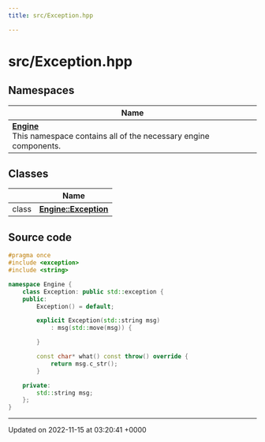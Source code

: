 ```yaml
---
title: src/Exception.hpp

---
```


# src/Exception.hpp



## Namespaces

| Name           |
| -------------- |
| **[Engine](/namespaces/namespaceEngine.md)** <br>This namespace contains all of the necessary engine components.  |

## Classes

|                | Name           |
| -------------- | -------------- |
| class | **[Engine::Exception](/classes/classEngine_1_1Exception.md)**  |




## Source code

```cpp
#pragma once
#include <exception>
#include <string>

namespace Engine {
    class Exception: public std::exception {
    public:
        Exception() = default;

        explicit Exception(std::string msg)
            : msg(std::move(msg)) {

        }

        const char* what() const throw() override {
            return msg.c_str();
        }

    private:
        std::string msg;
    };
}
```


-------------------------------

Updated on 2022-11-15 at 03:20:41 +0000
